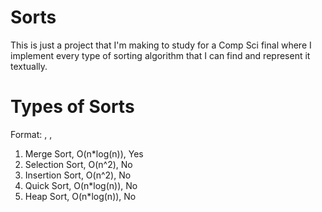 # Sorts
This is just a project that I'm making to study for a Comp Sci final where I implement every type of sorting algorithm that I can find and represent it textually.

# Types of Sorts
Format: <Type>, <Memory efficiency>, <Done>
  1. Merge Sort, O(n*log(n)), Yes
  2. Selection Sort, O(n^2), No
  3. Insertion Sort, O(n^2), No
  4. Quick Sort, O(n*log(n)), No
  5. Heap Sort, O(n*log(n)), No
